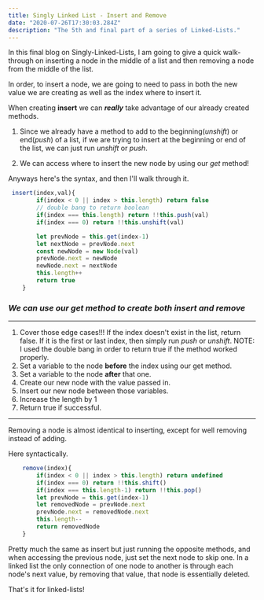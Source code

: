 ```yaml
---
title: Singly Linked List - Insert and Remove
date: "2020-07-26T17:30:03.284Z"
description: "The 5th and final part of a series of Linked-Lists."
---
```


In this final blog on Singly-Linked-Lists, I am going to give a quick walk-through on inserting a node in the middle of a list and then removing a node from the middle of the list. 

In order, to insert a node, we are going to need to pass in both the new value we are creating as well as the index where to insert it. 

When creating **insert** we can __*really*__ take advantage of our already created methods.

1. Since we already have a method to add to the beginning(_unshift_) or end(_push_) of a list, if we are trying to insert at the beginning or end of the list, we can just run _unshift_ or _push_.

2. We can access where to insert the new node by using our _get_ method! 

Anyways here's the syntax, and then I'll walk through it.

```js
 insert(index,val){
        if(index < 0 || index > this.length) return false 
        // double bang to return boolean
        if(index === this.length) return !!this.push(val)
        if(index === 0) return !!this.unshift(val)

        let prevNode = this.get(index-1)
        let nextNode = prevNode.next
        const newNode = new Node(val)
        prevNode.next = newNode
        newNode.next = nextNode
        this.length++
        return true
    }
```


### __*We can use our get method to create both insert and remove*__
---

1. Cover those edge cases!!! If the index doesn't exist in the list, return false. If it is the first or last index, then simply run _push_ or _unshift_. NOTE: I used the double bang in order to return true if the method worked properly.
2. Set a variable to the node __before__ the index using our get method.
3. Set a variable to the node __after__ that one.
4. Create our new node with the value passed in.
5. Insert our new node between those variables.
6. Increase the length by 1
7. Return true if successful. 

---

Removing a node is almost identical to inserting, except for well removing instead of adding. 

Here syntactically.

```js
    remove(index){
        if(index < 0 || index > this.length) return undefined
        if(index === 0) return !!this.shift()
        if(index === this.length-1) return !!this.pop()
        let prevNode = this.get(index-1)
        let removedNode = prevNode.next
        prevNode.next = removedNode.next
        this.length--
        return removedNode
    }
```

Pretty much the same as insert but just running the opposite methods, and when accessing the previous node, just set the next node to skip one. In a linked list the only connection of one node to another is through each node's next value, by removing that value, that node is essentially deleted.

That's it for linked-lists! 